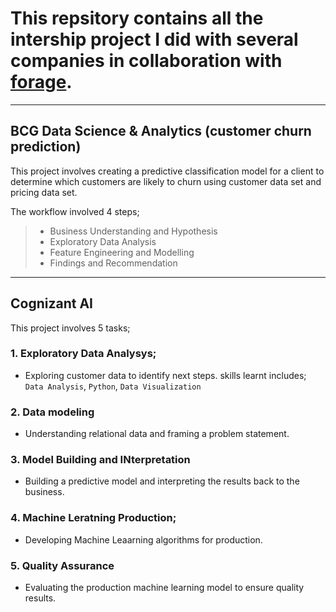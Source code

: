 # This repsitory contains all the intership project I did with several companies in collaboration with [forage](https://www.theforage.com).

---

## BCG Data Science  & Analytics (customer churn prediction)

This project involves creating a predictive classification model for a client to determine which customers are likely to churn using customer data set and pricing data set.

The workflow involved 4 steps;

> - Business Understanding and Hypothesis
>  - Exploratory Data Analysis
>  - Feature Engineering and Modelling
>  - Findings and Recommendation

---
## Cognizant AI

This project involves 5 tasks;

### 1. Exploratory Data Analysys;
- Exploring customer data to identify next steps.
skills learnt includes; `Data Analysis`, `Python`, `Data Visualization`

### 2. Data modeling
- Understanding relational data and framing a problem statement.

### 3. Model Building and INterpretation
- Building a predictive model and interpreting the results back to the business.

### 4. Machine Leratning Production;
- Developing Machine Leaarning algorithms for production.

### 5. Quality Assurance
- Evaluating the production machine learning model to ensure quality results.


